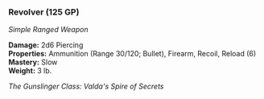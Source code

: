 ### Revolver (125 GP)
*Simple Ranged Weapon*  

**Damage:** 2d6 Piercing  
**Properties:** Ammunition (Range 30/120; Bullet), Firearm, Recoil, Reload (6)  
**Mastery:** Slow  
**Weight:** 3 lb.

*The Gunslinger Class: Valda's Spire of Secrets*